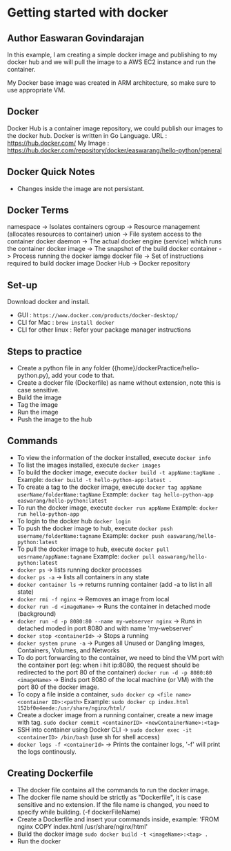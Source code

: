 # Getting started with docker
## Author Easwaran Govindarajan

In this example, I am creating a simple docker image and publishing to my docker hub and we will pull the image to a AWS EC2 instance and run the container.

My Docker base image was created in ARM architecture, so make sure to use appropriate VM.

## Docker 

Docker Hub is a container image repository, we could publish our images to the docker hub.
Docker is written in Go Language. 
URL : https://hub.docker.com/
My Image : https://hub.docker.com/repository/docker/easwarang/hello-python/general

## Docker Quick Notes
- Changes inside the image are not persistant.

## Docker Terms

namespace -> Isolates containers
cgroup -> Resource management (allocates resources to container)
union -> File system access to the container
docker daemon -> The actual docker engine (service) which runs the container
docker image -> The snapshot of the build
docker container -> Process running the docker iamge
docker file -> Set of instructions required to build docker image
Docker Hub -> Docker repository

## Set-up

Download docker and install.
 - GUI : `https://www.docker.com/products/docker-desktop/`
 - CLI for Mac : `brew install docker`
 - CLI for other linux : Refer your package manager instructions

## Steps to practice

- Create a python file in any folder ({home}/dockerPractice/hello-python.py), add your code to that.
- Create a docker file (Dockerfile) as name without extension, note this is case sensitive.
- Build the image
- Tag the image
- Run the image
- Push the image to the hub

## Commands

 - To view the information of the docker installed, execute `docker info`
 - To list the images installed, execute `docker images`
 - To build the docker image, execute `docker build -t appName:tagName .` Example: `docker build -t hello-python-app:latest .`
 - To create a tag to the docker image, execute `docker tag appName userName/folderName:tagName` Example: `docker tag hello-python-app easwarang/hello-python:latest`
 - To run the docker image, execute `docker run appName` Example: `docker run hello-python-app`
 - To login to the docker hub `docker login`
 - To push the docker image to hub, execute `docker push username/folderName:tagname` Example: `docker push easwarang/hello-python:latest`
 - To pull the docker image to hub, execute `docker pull uesrname/appName:tagname` Example: `docker pull easwarang/hello-python:latest`
 - `docker ps` -> lists running docker processes
 - `docker ps -a` -> lists all containers in any state
 - `docker container ls` -> returns running container (add -a to list in all state)
 - `docker rmi -f nginx` -> Removes an image from local
 - `docker run -d <imageName>` -> Runs the container in detached mode (background)
 - `docker run -d -p 8080:80 --name my-webserver nginx` -> Runs in detached moded in port 8080 and with name 'my-webserver'
 - `docker stop <containerId>` -> Stops a running 
 - `docker system prune -a` -> Purges all Unused or Dangling Images, Containers, Volumes, and Networks
 - To do port forwarding to the container, we need to bind the VM port with the container port (eg: when i hit ip:8080, the request should be redirected to the port 80 of the container) `docker run -d -p 8080:80 <imageName>` -> Binds port 8080 of the local machine (or VM) with the port 80 of the docker image.
 - To copy a file inside a container, `sudo docker cp <file name> <container ID>:<path>` 
  Example: `sudo docker cp index.html 152bf0e4eede:/usr/share/nginx/html/`
 - Create a docker image from a running container, create a new image with tag. `sudo docker commit <containerID> <newContainerName>:<tag>`
 - SSH into container using Docker CLI -> `sudo docker exec -it <containerID> /bin/bash` (use sh for shell access)
 - `docker logs -f <containerId>` -> Prints the container logs, '-f' will print the logs continously. 


 ## Creating Dockerfile
 
 - The docker file contains all the commands to run the docker image.
 - The docker file name should be strictly as "Dockerfile", it is case sensitive and no extension. If the file name is changed, you need to specify while building. (-f dockerFileName)
 - Create a Dockerfile and insert your commands inside, example: 
 'FROM nginx
 COPY index.html /usr/share/nginx/html'
 - Build the docker image `sudo docker build -t <imageName>:<tag> .`
 - Run the docker

